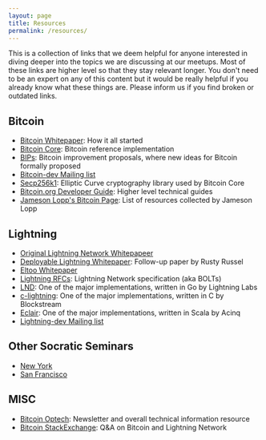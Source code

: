 ```yaml
---
layout: page
title: Resources
permalink: /resources/
---
```


This is a collection of links that we deem helpful for anyone interested in diving
deeper into the topics we are discussing at our meetups. Most of these links are
higher level so that they stay relevant longer. You don't need to be an expert on
any of this content but it would be really helpful if you already know what these
things are. Please inform us if you find broken or outdated links.

## Bitcoin
- [Bitcoin Whitepaper](https://bitcoin.org/bitcoin.pdf): How it all started
- [Bitcoin Core](https://github.com/bitcoin/bitcoin): Bitcoin reference implementation
- [BIPs](https://github.com/bitcoin/bips): Bitcoin improvement proposals, where new ideas for Bitcoin formally proposed
- [Bitcoin-dev Mailing list](https://lists.linuxfoundation.org/mailman/listinfo/bitcoin-dev)
- [Secp256k1](https://github.com/bitcoin-core/secp256k1/pull/558): Elliptic Curve cryptography library used by Bitcoin Core
- [Bitcoin.org Developer Guide](https://bitcoin.org/en/developer-guide): Higher level technical guides
- [Jameson Lopp's Bitcoin Page](https://lopp.net/bitcoin): List of resources collected by Jameson Lopp

## Lightning
- [Original Lightning Network Whitepapeer](https://lightning.network/lightning-network-paper.pdf)
- [Deployable Lightning Whitepaper](https://github.com/ElementsProject/lightning/blob/master/doc/deployable-lightning.pdf): Follow-up paper by Rusty Russel
- [Eltoo Whitepaper](https://blockstream.com/eltoo.pdf)
- [Lightning RFCs](https://github.com/lightningnetwork/lightning-rfc): Lightning Network specification (aka BOLTs)
- [LND](https://github.com/lightningnetwork/lnd): One of the major implementations, written in Go by Lightning Labs
- [c-lightning](https://github.com/ElementsProject/lightning): One of the major implementations, written in C by Blockstream
- [Eclair](https://github.com/ACINQ/eclair): One of the major implementations, written in Scala by Acinq
- [Lightning-dev Mailing list](https://lists.linuxfoundation.org/mailman/listinfo/lightning-dev)

## Other Socratic Seminars
- [New York](https://bitdevs.org/)
- [San Francisco](https://www.sfbitcoindevs.org/)

## MISC
- [Bitcoin Optech](https://bitcoinops.org/): Newsletter and overall technical information resource
- [Bitcoin StackExchange](https://bitcoin.stackexchange.com/): Q&A on Bitcoin and Lightning Network

